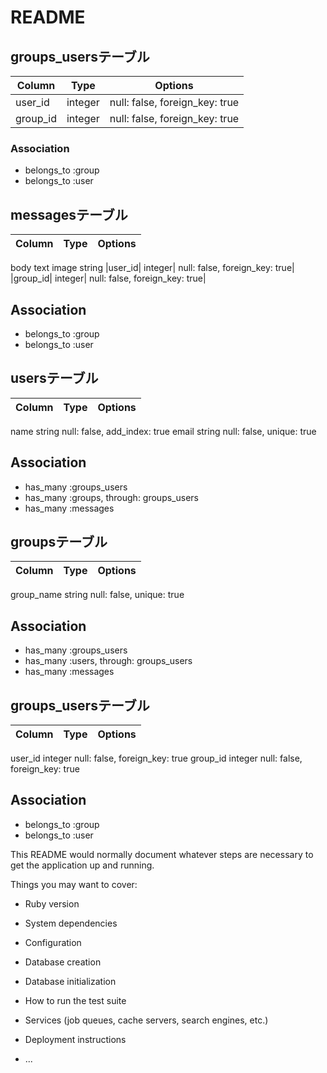 # README

## groups_usersテーブル

|Column|Type|Options|
|------|----|-------|
|user_id|integer|null: false, foreign_key: true|
|group_id|integer|null: false, foreign_key: true|

### Association
- belongs_to :group
- belongs_to :user

## messagesテーブル
|Column|Type|Options|
|------|----|-------|
body text
image string
|user_id| integer| null: false, foreign_key: true|
|group_id| integer| null: false, foreign_key: true|

## Association
-  belongs_to :group
-  belongs_to :user

## usersテーブル
|Column|Type|Options|
|------|----|-------|
name string null: false, add_index: true
email string null: false, unique: true

## Association
- has_many :groups_users
- has_many :groups, through: groups_users
- has_many :messages

## groupsテーブル

|Column|Type|Options|
|------|----|-------|
group_name string null: false, unique: true

## Association
- has_many :groups_users
- has_many :users, through: groups_users
- has_many :messages

## groups_usersテーブル

|Column|Type|Options|
|------|----|-------|
user_id integer null: false, foreign_key: true
group_id integer null: false, foreign_key: true

## Association
- belongs_to :group
- belongs_to :user




This README would normally document whatever steps are necessary to get the
application up and running.

Things you may want to cover:

* Ruby version

* System dependencies

* Configuration

* Database creation

* Database initialization

* How to run the test suite

* Services (job queues, cache servers, search engines, etc.)

* Deployment instructions

* ...
